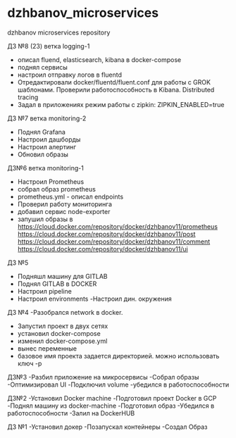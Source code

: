 # dzhbanov_microservices
dzhbanov microservices repository

ДЗ №8 (23)
ветка logging-1
- описал fluend, elasticsearch, kibana в docker-compose
- поднял сервисы
- настроил отправку логов в fluentd
- Отредактировали docker/fluentd/fluent.conf для работы с GROK шаблонами. Проверили работоспособность в Kibana. Distributed tracing
- Задал в приложениях режим работы с zipkin: ZIPKIN_ENABLED=true

ДЗ №7
ветка monitoring-2
- Поднял Grafana
- Настроил дашборды
- Настроил алертинг
- Обновил образы


ДЗ№6 
ветка monitoring-1
- Настроил Prometheus
- собрал образ prometheus
- prometheus.yml - описал endpoints
- Проверил работу мониторинга
- добавил сервис node-exporter
- запушил образы в
https://cloud.docker.com/repository/docker/dzhbanov11/prometheus
https://cloud.docker.com/repository/docker/dzhbanov11/post
https://cloud.docker.com/repository/docker/dzhbanov11/comment
https://cloud.docker.com/repository/docker/dzhbanov11/ui
 

ДЗ №5
- Подняшл машину для GITLAB
- Поднял GITLAB в DOCKER
- Настроил pipeline
- Настроил environments
-Настроил дин. окружения



ДЗ №4
-Разобрался  network в docker.
- Запустил проект в двух сетях
- установил docker-compose
- изменил docker-compose.yml 
- вынес переменные
- базовое имя проекта задается директорией. можно использовать ключ -p


ДЗ№3
-Разбил приложение на микросервисы
-Собрал образы
-Оптимизировал UI
-Подключил volume
-убедился в работоспособности

ДЗ№2 
-Установил Docker machine
-Подготовил проект Docker в GCP
-Поднял машину из docker-machine
-Подготовил образ
-Убедился в работоспособности
-Залил на DockerHUB


ДЗ №1 
-Установил докер
-Позапускал контейнеры
-Создал Образ
